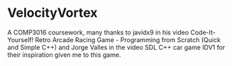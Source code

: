 # VelocityVortex
 
A COMP3016 coursework, many thanks to javidx9 in his video Code-It-Yourself! Retro Arcade Racing Game - Programming from Scratch (Quick and Simple C++) and Jorge Valles in the video SDL C++ car game IDV1 for their inspiration given me to this game.
